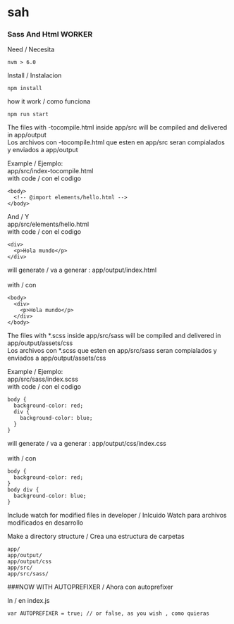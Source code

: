 # sah
### Sass And Html WORKER

Need / Necesita

```
nvm > 6.0
```

Install / Instalacion

```
npm install
```

how it work / como funciona
```
npm run start
```

The files with -tocompile.html inside app/src will be compiled and delivered in app/output
<br />Los archivos con -tocompile.html que esten en app/src seran compialados y enviados a app/output

Example / Ejemplo:
<br/>app/src/index-tocompile.html
<br/>with code / con el codigo
```
<body>
  <!-- @import elements/hello.html -->
</body>
```
And / Y
<br/>app/src/elements/hello.html
<br/>with code / con el codigo
```
<div>
  <p>Hola mundo</p>
</div>
```

will generate / va a generar : app/output/index.html  
<br /> with / con
```
<body>
  <div>
    <p>Hola mundo</p>
  </div>
</body>
```


The files with *.scss inside app/src/sass will be compiled and delivered in app/output/assets/css
<br />Los archivos con *.scss que esten en app/src/sass seran compialados y enviados a app/output/assets/css

Example / Ejemplo:
<br/>app/src/sass/index.scss
<br/>with code / con el codigo
```
body {
  background-color: red;
  div {
    background-color: blue;
  }
}
```

will generate / va a generar : app/output/css/index.css  
<br /> with / con
```
body {
  background-color: red;  
}
body div {
  background-color: blue;
}
```

Include watch for modified files in developer / Inlcuido Watch para archivos modificados en desarrollo


Make a directory structure / Crea una estructura de carpetas

```
app/
app/output/
app/output/css
app/src/
app/src/sass/
```


###NOW WITH AUTOPREFIXER / Ahora con autoprefixer

In / en index.js

```
var AUTOPREFIXER = true; // or false, as you wish , como quieras
```
